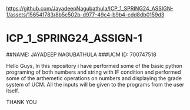 

https://github.com/JayadeepNagubathula/ICP_1_SPRING24_ASSIGN-1/assets/156541783/8b5c502b-d977-49c4-b9b4-cdd8db0159d3

# ICP_1_SPRING24_ASSIGN-1

##NAME: JAYADEEP NAGUBATHULA
###UCM ID: 700747518

Hello Guys, In this repository i have performed some of the basic python programing of both numbers and string with IF condition and performed some of the arthemetic operations on numbers and displaying the grade system of UCM. All the inputs will be given to the programs from the user itself.





THANK YOU
